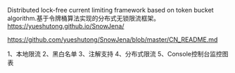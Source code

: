 Distributed lock-free current limiting framework based on token bucket algorithm.基于令牌桶算法实现的分布式无锁限流框架。 
https://yueshutong.github.io/SnowJena/


https://github.com/yueshutong/SnowJena/blob/master/CN_README.md

1、本地限流
2、黑白名单
3、注解支持
4、分布式限流
5、Console控制台监控图表


